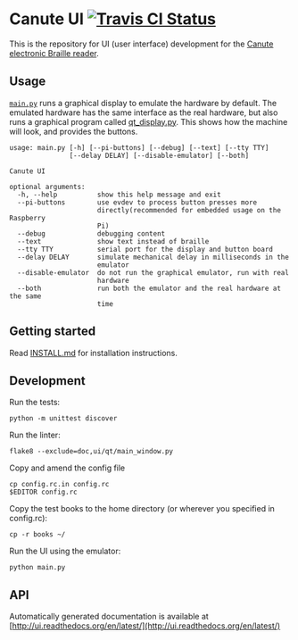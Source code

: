 # Canute UI [![Travis CI Status](https://travis-ci.org/Bristol-Braille/canute-ui.svg?branch=master)](https://travis-ci.org/Bristol-Braille/canute-ui)

This is the repository for UI (user interface) development for the [Canute
electronic Braille reader](http://bristolbraille.co.uk/#canute).

## Usage

[`main.py`](main.py) runs a graphical display to emulate the hardware by
default. The emulated hardware has the same interface as the real hardware, but
also runs a graphical program called [qt_display.py](qt_display.py). This shows
how the machine will look, and provides the buttons.

```
usage: main.py [-h] [--pi-buttons] [--debug] [--text] [--tty TTY]
               [--delay DELAY] [--disable-emulator] [--both]

Canute UI

optional arguments:
  -h, --help          show this help message and exit
  --pi-buttons        use evdev to process button presses more
                      directly(recommended for embedded usage on the Raspberry
                      Pi)
  --debug             debugging content
  --text              show text instead of braille
  --tty TTY           serial port for the display and button board
  --delay DELAY       simulate mechanical delay in milliseconds in the
                      emulator
  --disable-emulator  do not run the graphical emulator, run with real
                      hardware
  --both              run both the emulator and the real hardware at the same
                      time
```

## Getting started

Read [INSTALL.md](INSTALL.md) for installation instructions.


## Development

Run the tests:

    python -m unittest discover

Run the linter:

    flake8 --exclude=doc,ui/qt/main_window.py

Copy and amend the config file 

    cp config.rc.in config.rc
    $EDITOR config.rc

Copy the test books to the home directory (or wherever you specified in config.rc):

    cp -r books ~/

Run the UI using the emulator:

    python main.py


## API

Automatically generated documentation is available at
[http://ui.readthedocs.org/en/latest/](http://ui.readthedocs.org/en/latest/)
